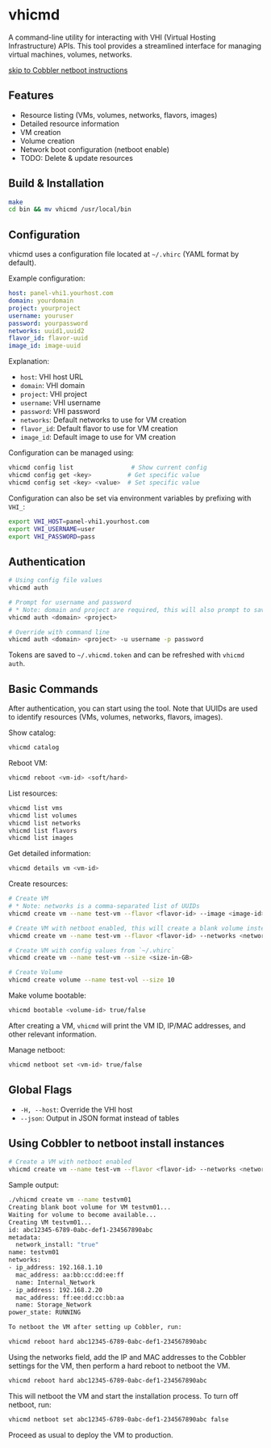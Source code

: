 # vhicmd

A command-line utility for interacting with VHI (Virtual Hosting Infrastructure) APIs. This tool provides a streamlined interface for managing virtual machines, volumes, networks.

[skip to Cobbler netboot instructions](#using-cobbler-to-netboot-install-instances)

## Features

- Resource listing (VMs, volumes, networks, flavors, images)
- Detailed resource information
- VM creation
- Volume creation
- Network boot configuration (netboot enable)
- TODO: Delete & update resources

## Build & Installation

```bash
make
cd bin && mv vhicmd /usr/local/bin
```

## Configuration

vhicmd uses a configuration file located at `~/.vhirc` (YAML format by default).

Example configuration:
```yaml
host: panel-vhi1.yourhost.com
domain: yourdomain
project: yourproject
username: youruser
password: yourpassword
networks: uuid1,uuid2
flavor_id: flavor-uuid
image_id: image-uuid
```

Explanation:
- `host`: VHI host URL
- `domain`: VHI domain
- `project`: VHI project
- `username`: VHI username
- `password`: VHI password
- `networks`: Default networks to use for VM creation
- `flavor_id`: Default flavor to use for VM creation
- `image_id`: Default image to use for VM creation

Configuration can be managed using:
```bash
vhicmd config list                # Show current config
vhicmd config get <key>          # Get specific value
vhicmd config set <key> <value>  # Set specific value
```

Configuration can also be set via environment variables by prefixing with `VHI_`:
```bash
export VHI_HOST=panel-vhi1.yourhost.com
export VHI_USERNAME=user
export VHI_PASSWORD=pass
```

## Authentication

```bash
# Using config file values
vhicmd auth

# Prompt for username and password
# * Note: domain and project are required, this will also prompt to save the values to `~/.vhirc` for future use.
vhicmd auth <domain> <project>

# Override with command line
vhicmd auth <domain> <project> -u username -p password
```

Tokens are saved to `~/.vhicmd.token` and can be refreshed with `vhicmd auth`.

## Basic Commands

After authentication, you can start using the tool.
Note that UUIDs are used to identify resources (VMs, volumes, networks, flavors, images).

Show catalog:
```bash
vhicmd catalog
```

Reboot VM:
```bash
vhicmd reboot <vm-id> <soft/hard>
```

List resources:
```bash
vhicmd list vms
vhicmd list volumes
vhicmd list networks
vhicmd list flavors
vhicmd list images
```

Get detailed information:
```bash
vhicmd details vm <vm-id>
```

Create resources:
```bash
# Create VM
# * Note: networks is a comma-separated list of UUIDs
vhicmd create vm --name test-vm --flavor <flavor-id> --image <image-id> --networks <network-ids> --netboot <true/false> --volume <volume-id> --size <size-in-GB>

# Create VM with netboot enabled, this will create a blank volume instead of using an image
vhicmd create vm --name test-vm --flavor <flavor-id> --networks <network-ids> --netboot true --size <size-in-GB>

# Create VM with config values from `~/.vhirc`
vhicmd create vm --name test-vm --size <size-in-GB>

# Create Volume
vhicmd create volume --name test-vol --size 10
```

Make volume bootable:
```bash
vhicmd bootable <volume-id> true/false
```

After creating a VM, `vhicmd` will print the VM ID, IP/MAC addresses, and other relevant information.

Manage netboot:
```bash
vhicmd netboot set <vm-id> true/false
```

## Global Flags

- `-H, --host`: Override the VHI host
- `--json`: Output in JSON format instead of tables

## Using Cobbler to netboot install instances
```bash
# Create a VM with netboot enabled
vhicmd create vm --name test-vm --flavor <flavor-id> --networks <network-ids> --netboot true --size <size-in-GB>
```

Sample output:

```bash
./vhicmd create vm --name testvm01
Creating blank boot volume for VM testvm01...
Waiting for volume to become available...
Creating VM testvm01...
id: abc12345-6789-0abc-def1-234567890abc
metadata:
  network_install: "true"
name: testvm01
networks:
- ip_address: 192.168.1.10
  mac_address: aa:bb:cc:dd:ee:ff
  name: Internal_Network
- ip_address: 192.168.2.20
  mac_address: ff:ee:dd:cc:bb:aa
  name: Storage_Network
power_state: RUNNING

To netboot the VM after setting up Cobbler, run:

vhicmd reboot hard abc12345-6789-0abc-def1-234567890abc
```

Using the networks field, add the IP and MAC addresses to the Cobbler settings for the VM, then perform a hard reboot to netboot the VM.

```bash
vhicmd reboot hard abc12345-6789-0abc-def1-234567890abc
```

This will netboot the VM and start the installation process. To turn off netboot, run:

```bash
vhicmd netboot set abc12345-6789-0abc-def1-234567890abc false
```

Proceed as usual to deploy the VM to production.

